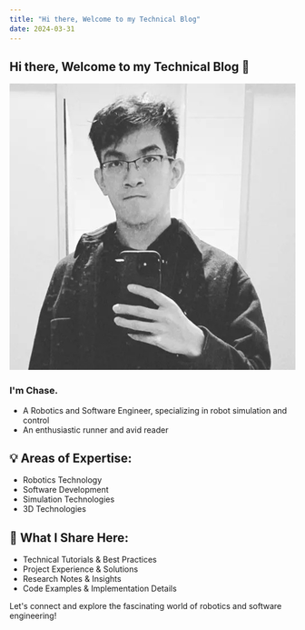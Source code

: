```yaml
---
title: "Hi there, Welcome to my Technical Blog"
date: 2024-03-31
---
```


## Hi there, Welcome to my Technical Blog 👋 

<div class="profile">
    <div class="profile_inner">
        <img src="cjt.jpg" alt="Chase">
    </div>
</div>

### I'm Chase.
- A Robotics and Software Engineer, specializing in robot simulation and control
- An enthusiastic runner and avid reader

## 💡 Areas of Expertise:
- Robotics Technology
- Software Development
- Simulation Technologies
- 3D Technologies


## 🔧 What I Share Here:
- Technical Tutorials & Best Practices
- Project Experience & Solutions
- Research Notes & Insights
- Code Examples & Implementation Details

Let's connect and explore the fascinating world of robotics and software engineering!

